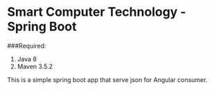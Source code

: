 # Smart Computer Technology - Spring Boot

###Required:
1. Java  8
2. Maven 3.5.2

This is a simple spring boot app that serve json for Angular consumer.

